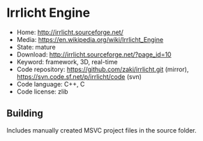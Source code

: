 # Irrlicht Engine

- Home: http://irrlicht.sourceforge.net/
- Media: https://en.wikipedia.org/wiki/Irrlicht_Engine
- State: mature
- Download: http://irrlicht.sourceforge.net/?page_id=10
- Keyword: framework, 3D, real-time
- Code repository: https://github.com/zaki/irrlicht.git (mirror), https://svn.code.sf.net/p/irrlicht/code (svn)
- Code language: C++, C
- Code license: zlib

## Building

Includes manually created MSVC project files in the source folder.

